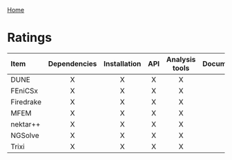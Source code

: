 [Home](../readme.md)

# Ratings 
| Item      | Dependencies | Installation |  API  | Analysis tools | Documentation |
| :-------- | :----------: | :----------: | :---: | :------------: | :-----------: |
| DUNE      |      X       |      X       |   X   |       X        |       X       |
| FEniCSx   |      X       |      X       |   X   |       X        |       X       |
| Firedrake |      X       |      X       |   X   |       X        |       X       |
| MFEM      |      X       |      X       |   X   |       X        |       X       |
| nektar++  |      X       |      X       |   X   |       X        |       X       |
| NGSolve   |      X       |      X       |   X   |       X        |       X       |
| Trixi     |      X       |      X       |   X   |       X        |       X       |